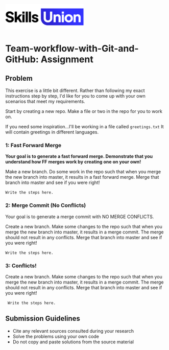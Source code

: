 [<img src="assets/images/su-logo.png" alt="Skills Union Logo" height="80px" />](https://www.skillsunion.com/)

# Team-workflow-with-Git-and-GitHub: Assignment



## Problem

This exercise is a little bit different.  Rather than following my exact instructions step by step, I'd like for you to come up with your own scenarios that meet my requirements.

Start by creating a new repo.  Make a file or two in the repo for you to work on.

If you need some inspiration...I'll be working in a file called `greetings.txt` It will contain greetings in different languages.

### 1: Fast Forward Merge

**Your goal is to generate a fast forward merge. Demonstrate that you understand how FF merges work by creating one on your own!**

Make a new branch. Do some work in the repo such that when you merge the new branch into master, it results in a fast forward merge.  Merge that branch into master and see if you were right!

```
Write the steps here.

```



### 2: Merge Commit (No Conflicts)

Your goal is to generate a merge commit with NO MERGE CONFLICTS.

Create a new branch. Make some changes to the repo such that when you merge the new branch into master, it results in a merge commit.  The merge should not result in any conflicts. Merge that branch into master and see if you were right!

```
Write the steps here.

```

### 3:  Conflicts!

 Create a new branch. Make some changes to the repo such that when you merge the new branch into master, it results in a merge commit.  The merge should not result in any conflicts. Merge that branch into master and see if you were right!

 ```
  Write the steps here.

 ```

## Submission Guidelines

- Cite any relevant sources consulted during your research
- Solve the problems using your own code
- Do not copy and paste solutions from the source material

